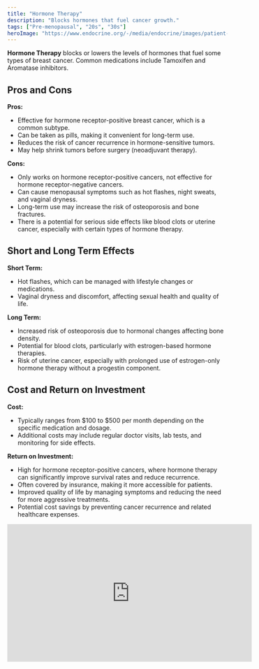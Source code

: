 ```yaml
---
title: "Hormone Therapy"
description: "Blocks hormones that fuel cancer growth."
tags: ["Pre-menopausal", "20s", "30s"]
heroImage: "https://www.endocrine.org/-/media/endocrine/images/patient-engagement-webpage/condition-page-images/hormones/hormones_and_endocrine_function_1796x943.jpg"
---
```


**Hormone Therapy** blocks or lowers the levels of hormones that fuel some types of breast cancer. Common medications include Tamoxifen and Aromatase inhibitors.

## Pros and Cons

**Pros:**

- Effective for hormone receptor-positive breast cancer, which is a common subtype.
- Can be taken as pills, making it convenient for long-term use.
- Reduces the risk of cancer recurrence in hormone-sensitive tumors.
- May help shrink tumors before surgery (neoadjuvant therapy).

**Cons:**

- Only works on hormone receptor-positive cancers, not effective for hormone receptor-negative cancers.
- Can cause menopausal symptoms such as hot flashes, night sweats, and vaginal dryness.
- Long-term use may increase the risk of osteoporosis and bone fractures.
- There is a potential for serious side effects like blood clots or uterine cancer, especially with certain types of hormone therapy.

## Short and Long Term Effects

**Short Term:**

- Hot flashes, which can be managed with lifestyle changes or medications.
- Vaginal dryness and discomfort, affecting sexual health and quality of life.

**Long Term:**

- Increased risk of osteoporosis due to hormonal changes affecting bone density.
- Potential for blood clots, particularly with estrogen-based hormone therapies.
- Risk of uterine cancer, especially with prolonged use of estrogen-only hormone therapy without a progestin component.

## Cost and Return on Investment

**Cost:**

- Typically ranges from $100 to $500 per month depending on the specific medication and dosage.
- Additional costs may include regular doctor visits, lab tests, and monitoring for side effects.

**Return on Investment:**

- High for hormone receptor-positive cancers, where hormone therapy can significantly improve survival rates and reduce recurrence.
- Often covered by insurance, making it more accessible for patients.
- Improved quality of life by managing symptoms and reducing the need for more aggressive treatments.
- Potential cost savings by preventing cancer recurrence and related healthcare expenses.
<iframe width="560" height="315" src="https://www.youtube.com/embed/dFGRveYPmbc?si=vDV9fgUsjPRjxPVG" title="YouTube video player" frameborder="0" aallow="accelerometer; autoplay; clipboard-write; encrypted-media; gyroscope; picture-in-picture; web-share" referrerpolicy="strict-origin-when-cross-origin" allowfullscreen></iframe>
